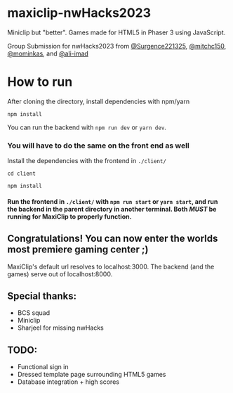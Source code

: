 # maxiclip-nwHacks2023
Miniclip but "better". Games made for HTML5 in Phaser 3 using JavaScript.

Group Submission for nwHacks2023 from [@Surgence221325](https://github.com/Surgence221325), [@mitchc150](https://github.com/mitch150), [@mominkas](https://github.com/mominkas), and [@ali-imad](https://github.com/ali-imad)

# How to run
After cloning the directory, install dependencies with npm/yarn

`npm install`

You can run the backend with `npm run dev` or `yarn dev`.

### You will have to do the same on the front end as well
Install the dependencies with the frontend in `./client/`

`cd client`

`npm install`

#### Run the frontend in `./client/` with `npm run start` or `yarn start`, and run the backend in the parent directory in another terminal. Both *MUST* be running for MaxiClip to properly function.

## Congratulations! You can now enter the worlds most premiere gaming center ;) 

MaxiClip's default url resolves to localhost:3000. The backend (and the games) serve out of localhost:8000.

## Special thanks:
 - BCS squad
 - Miniclip
 - Sharjeel for missing nwHacks

## TODO:
 - Functional sign in
 - Dressed template page surrounding HTML5 games
 - Database integration + high scores

